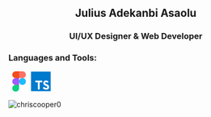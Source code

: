 <div align="center">
 <h2>Julius Adekanbi Asaolu</h2>
 <h3>UI/UX Designer & Web Developer</h3>

</div>

<h3 align="left">Languages and Tools:</h3>

<div>
    <img
      src="https://github.com/devicons/devicon/blob/master/icons/figma/figma-original.svg"
      alt="javascript"
      width="40"
      height="40"
    />
    <img
      src="https://raw.githubusercontent.com/devicons/devicon/master/icons/typescript/typescript-original.svg"
      alt="typescript"
      width="40"
      height="40"
    

</div>

<br />

<p align="left"> <img src="https://komarev.com/ghpvc/?username=Adevikthur&label=Profile%20views&color=0e75b6&style=flat" alt="chriscooper0" /> </p>

